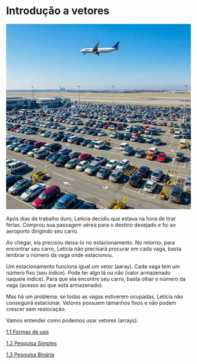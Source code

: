 # **Introdução a vetores**

![Vetores](vetores.assets/aeroporto.jpeg)

Após dias de trabalho duro, Letícia decidiu que estava na hora de tirar férias. Comprou sua passagem aérea para o destino desejado e foi ao aeroporto dirigindo seu carro.

Ao chegar, ela precisou deixa-lo no estacionamento. No retorno, para encontrar seu carro, Letícia não precisará procurar em cada vaga, basta lembrar o número da vaga onde estacionou.

Um estacionamento funciona igual um vetor (aaray). Cada vaga tem um número fixo (seu índice). Pode ter algo lá ou não (valor armazenado naquele índice). Para que ela encontre seu carro, basta olhar o número da vaga (acesso ao que está armazenado). 

Mas há um problema: se todas as vagas estiverem ocupadas, Letícia não conseguirá estacionar. Vetores possuem tamanhos fixos e não podem crescer sem realocação.

Vamos entender como podemos usar vetores (arrays).


[1.1 Formas de uso](../vetores/uso-basico.md)


[1.2 Pesquisa Simples](../vetores/pesquisa_simples.md)


[1.3 Pesquisa Binária](../vetores/pesquisa_binaria.md)